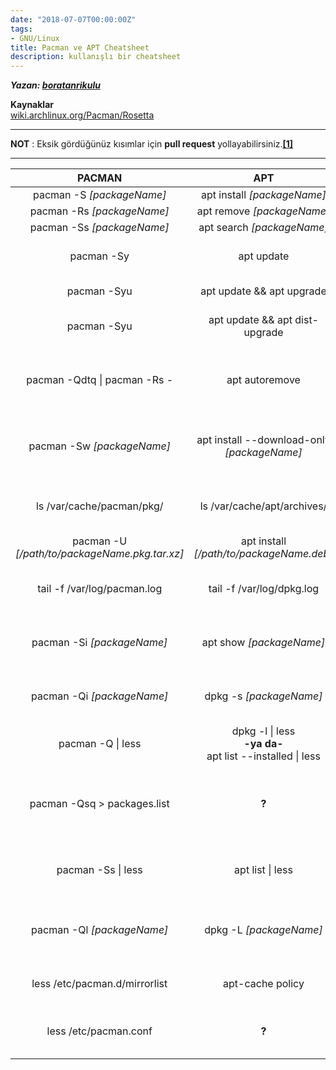 ```yaml
---
date: "2018-07-07T00:00:00Z"
tags:
- GNU/Linux
title: Pacman ve APT Cheatsheet
description: kullanışlı bir cheatsheet
---
```


***Yazan: [boratanrikulu](https://github.com/boratanrikulu)***

**Kaynaklar**  
[wiki.archlinux.org/Pacman/Rosetta](https://wiki.archlinux.org/index.php/Pacman/Rosetta)

---

**NOT** : Eksik gördüğünüz kısımlar için **pull request** yollayabilirsiniz.[**[1]**](https://github.com/boratanrikulu/boratanrikulu.github.io)

---

| PACMAN | APT | Açıklama |
|:------:|:--------:|:--------:|
| pacman -S *[packageName]* | apt install *[packageName]* | paket yükler |
| pacman -Rs *[packageName]* | apt remove *[packageName]* | paket siler |
| pacman -Ss *[packageName]* | apt search *[packageName]* | paket arar |
| pacman -Sy | apt update | repo paket bilgilerini günceller |
| pacman -Syu | apt update && apt upgrade | yüklü paketleri günceller |
| pacman -Syu | apt update && apt dist-upgrade | sistemin tam güncellemesini yapar |
| pacman -Qdtq \| pacman -Rs - | apt autoremove | herhangi bir pakete bağlı olmayan gereksiz paketleri siler |
| pacman -Sw *[packageName]* | apt install --download-only *[packageName]* | paketi yalnızca indirir (paket yöneticisi cache konumuna) |
| ls /var/cache/pacman/pkg/ | ls /var/cache/apt/archives/ | paket yöneticisi cache'ni görüntüler |
| pacman -U *[/path/to/packageName.pkg.tar.xz]* | apt install *[/path/to/packageName.deb]* | paketi dosya ile yükler |
| tail -f /var/log/pacman.log | tail -f /var/log/dpkg.log | paket yöneticisi log'larını gösterir |
| pacman -Si *[packageName]* | apt show *[packageName]* | repo'daki bir paketin bilgisini gösterir |
| pacman -Qi *[packageName]* | dpkg -s *[packageName]* | yüklü olan bir paketin bilgisini gösterir |
| pacman -Q \| less | dpkg -l \| less <br>**-ya da-**<br>apt list --installed \| less | yük olan tüm paketleri listeler |
| pacman -Qsq > packages.list | **?** | yüklü olan tüm paketlerin isimlerini *packages.list* dosyasına kaydeder |
| pacman -Ss \| less | apt list \| less | repo'da bulunan tüm paketleri listeler |
| pacman -Ql *[packageName]* | dpkg -L *[packageName]* | yüklü olan paketin dosyalarının konumlarını gösterir |
| less /etc/pacman.d/mirrorlist | apt-cache policy | paket kaynak adreslerini listeler |
| less /etc/pacman.conf | **?** | paket yöneticisi ayarlarını gösterir |
